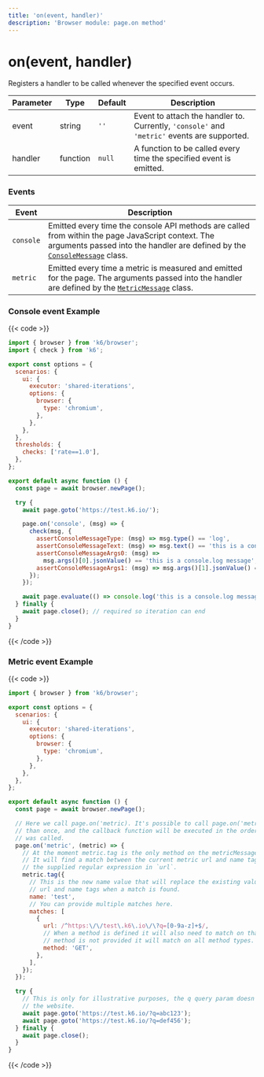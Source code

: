 ```yaml
---
title: 'on(event, handler)'
description: 'Browser module: page.on method'
---
```


# on(event, handler)

Registers a handler to be called whenever the specified event occurs.

| Parameter | Type     | Default | Description                                                                                 |
| --------- | -------- | ------- | ------------------------------------------------------------------------------------------- |
| event     | string   | `''`    | Event to attach the handler to. Currently, `'console'` and `'metric'` events are supported. |
| handler   | function | `null`  | A function to be called every time the specified event is emitted.                          |

### Events

| Event     | Description                                                                                                                                                                                                                                                          |
| --------- | -------------------------------------------------------------------------------------------------------------------------------------------------------------------------------------------------------------------------------------------------------------------- |
| `console` | Emitted every time the console API methods are called from within the page JavaScript context. The arguments passed into the handler are defined by the [`ConsoleMessage`](https://grafana.com/docs/k6/<K6_VERSION>/javascript-api/k6-browser/consolemessage) class. |
| `metric`  | Emitted every time a metric is measured and emitted for the page. The arguments passed into the handler are defined by the [`MetricMessage`](https://grafana.com/docs/k6/<K6_VERSION>/javascript-api/k6-browser/metricmessage) class.                                |

### Console event Example

{{< code >}}

```javascript
import { browser } from 'k6/browser';
import { check } from 'k6';

export const options = {
  scenarios: {
    ui: {
      executor: 'shared-iterations',
      options: {
        browser: {
          type: 'chromium',
        },
      },
    },
  },
  thresholds: {
    checks: ['rate==1.0'],
  },
};

export default async function () {
  const page = await browser.newPage();

  try {
    await page.goto('https://test.k6.io/');

    page.on('console', (msg) => {
      check(msg, {
        assertConsoleMessageType: (msg) => msg.type() == 'log',
        assertConsoleMessageText: (msg) => msg.text() == 'this is a console.log message 42',
        assertConsoleMessageArgs0: (msg) =>
          msg.args()[0].jsonValue() == 'this is a console.log message',
        assertConsoleMessageArgs1: (msg) => msg.args()[1].jsonValue() == 42,
      });
    });

    await page.evaluate(() => console.log('this is a console.log message', 42));
  } finally {
    await page.close(); // required so iteration can end
  }
}
```

{{< /code >}}

### Metric event Example

{{< code >}}

```javascript
import { browser } from 'k6/browser';

export const options = {
  scenarios: {
    ui: {
      executor: 'shared-iterations',
      options: {
        browser: {
          type: 'chromium',
        },
      },
    },
  },
};

export default async function () {
  const page = await browser.newPage();

  // Here we call page.on('metric). It's possible to call page.on('metric') more
  // than once, and the callback function will be executed in the order page.on
  // was called.
  page.on('metric', (metric) => {
    // At the moment metric.tag is the only method on the metricMessage object.
    // It will find a match between the current metric url and name tags against
    // the supplied regular expression in `url`.
    metric.tag({
      // This is the new name value that will replace the existing value in the
      // url and name tags when a match is found.
      name: 'test',
      // You can provide multiple matches here.
      matches: [
        {
          url: /^https:\/\/test\.k6\.io\/\?q=[0-9a-z]+$/,
          // When a method is defined it will also need to match on that too. If a
          // method is not provided it will match on all method types.
          method: 'GET',
        },
      ],
    });
  });

  try {
    // This is only for illustrative purposes, the q query param doesn't affect
    // the website.
    await page.goto('https://test.k6.io/?q=abc123');
    await page.goto('https://test.k6.io/?q=def456');
  } finally {
    await page.close();
  }
}
```

{{< /code >}}
